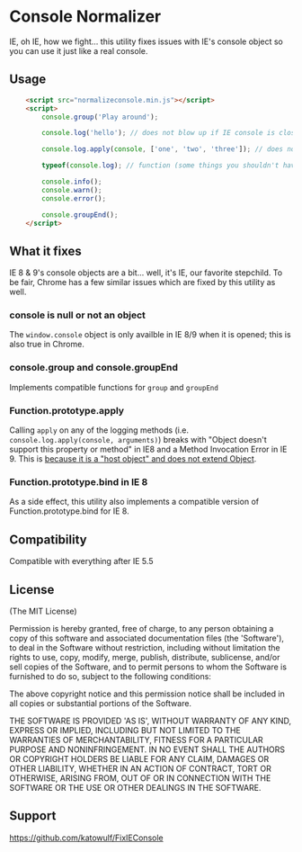 Console Normalizer
==================

IE, oh IE, how we fight... this utility fixes issues with IE&#39;s console object so you can use it just like a real console.

Usage
-----

```html
    <script src="normalizeconsole.min.js"></script>
    <script>
        console.group('Play around');

        console.log('hello'); // does not blow up if IE console is closed

        console.log.apply(console, ['one', 'two', 'three']); // does not cause an Invocation error

        typeof(console.log); // function (some things you shouldn't have to say...)

        console.info();
        console.warn();
        console.error();

        console.groupEnd();
    </script>
```

What it fixes
-------------

IE 8 & 9's console objects are a bit... well, it's IE, our favorite stepchild. To be fair, Chrome has a few similar issues which are fixed by this utility as well.

### console is null or not an object

The `window.console` object is only availble in IE 8/9 when it is opened; this is also true in Chrome.

### console.group and console.groupEnd

Implements compatible functions for `group` and `groupEnd`

### Function.prototype.apply

Calling `apply` on any of the logging methods (i.e. `console.log.apply(console, arguments)`) breaks with "Object doesn't support this property or method" in IE8  and a Method Invocation Error in IE 9. This is [because it is a "host object" and does not extend Object](http://stackoverflow.com/questions/5538972/console-log-apply-not-working-in-ie9).

### Function.prototype.bind in IE 8

As a side effect, this utility also implements a compatible version of Function.prototype.bind for IE 8.

Compatibility
-------------

Compatible with everything after IE 5.5

License
-------
(The MIT License)

Permission is hereby granted, free of charge, to any person obtaining a copy of this software and associated documentation files (the 'Software'), to deal in the Software without restriction, including without limitation the rights to use, copy, modify, merge, publish, distribute, sublicense, and/or sell copies of the Software, and to permit persons to whom the Software is furnished to do so, subject to the following conditions:

The above copyright notice and this permission notice shall be included in all copies or substantial portions of the Software.

THE SOFTWARE IS PROVIDED 'AS IS', WITHOUT WARRANTY OF ANY KIND, EXPRESS OR IMPLIED, INCLUDING BUT NOT LIMITED TO THE WARRANTIES OF MERCHANTABILITY, FITNESS FOR A PARTICULAR PURPOSE AND NONINFRINGEMENT. IN NO EVENT SHALL THE AUTHORS OR COPYRIGHT HOLDERS BE LIABLE FOR ANY CLAIM, DAMAGES OR OTHER LIABILITY, WHETHER IN AN ACTION OF CONTRACT, TORT OR OTHERWISE, ARISING FROM, OUT OF OR IN CONNECTION WITH THE SOFTWARE OR THE USE OR OTHER DEALINGS IN THE SOFTWARE.

Support
-------

https://github.com/katowulf/FixIEConsole